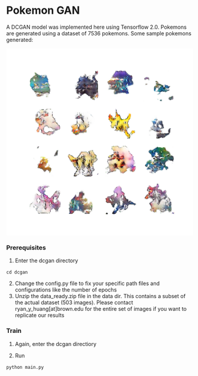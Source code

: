 # **Pokemon GAN**

A DCGAN model was implemented here using Tensorflow 2.0. Pokemons are generated using a dataset of 7536 pokemons. Some sample pokemons generated:

<a href="url"><img src="dcgan/results/epoch_049.png" align="center" height="500" width="500" ></a>

### **Prerequisites**

1. Enter the dcgan directory

```
cd dcgan
```

2. Change the config.py file to fix your specific path files and configurations like the number of epochs
3. Unzip the data_ready.zip file in the data dir. This contains a subset of the actual dataset (503 images). Please contact ryan_y_huang[at]brown.edu for the entire set of images if you want to replicate our results

### **Train**

1. Again, enter the dcgan directiory

2. Run

```
python main.py
```
